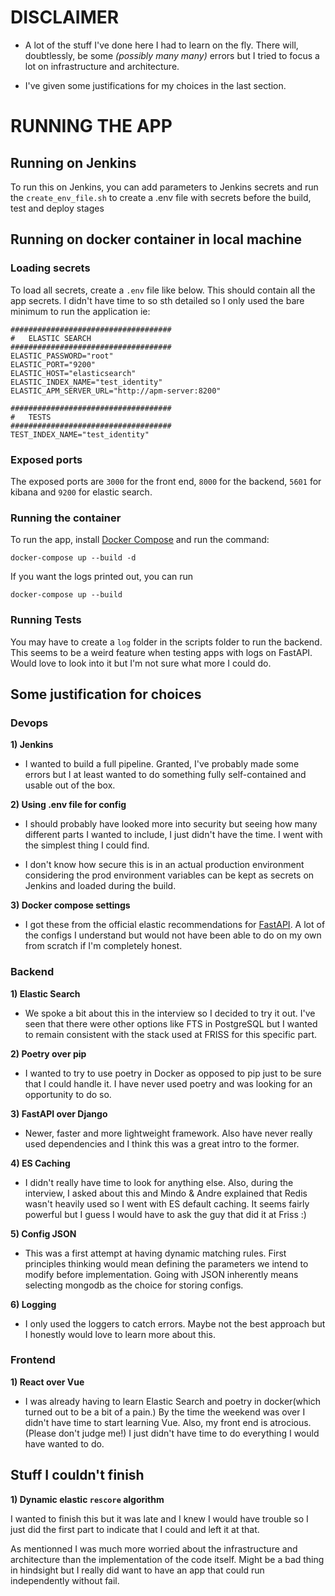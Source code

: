 # DISCLAIMER
- A lot of the stuff I've done here I had to learn on the fly. There will, doubtlessly, be some *(possibly many many)* errors but I tried to focus a lot on infrastructure and architecture.

- I've given some justifications for my choices in the last section.

# RUNNING THE APP 

## Running on Jenkins

To run this on Jenkins, you can add parameters to Jenkins secrets and run the `create_env_file.sh` to create a .env file with secrets before the build, test and deploy stages

## Running on docker container in local machine

### Loading secrets
To load all secrets, create a `.env` file like below. This should contain all the app secrets. I didn't have time to so sth detailed so I only used the bare minimum to run the application ie:

```
####################################
#   ELASTIC SEARCH
####################################
ELASTIC_PASSWORD="root"
ELASTIC_PORT="9200"
ELASTIC_HOST="elasticsearch"
ELASTIC_INDEX_NAME="test_identity"
ELASTIC_APM_SERVER_URL="http://apm-server:8200"

####################################
#   TESTS
####################################
TEST_INDEX_NAME="test_identity"
```

### Exposed ports
The exposed ports are `3000` for the front end, `8000` for the backend, `5601` for kibana and `9200` for elastic search.


### Running the container
To run the app, install [Docker Compose](https://docs.docker.com/compose/install/) and run the command:
```
docker-compose up --build -d
```

If you want the logs printed out, you can run
```
docker-compose up --build
```

### Running Tests
You may have to create a `log` folder in the scripts folder to run the backend. This seems to be a weird feature when testing apps with logs on FastAPI. Would love to look into it but I'm not sure what more I could do.

## Some justification for choices

### Devops
 **1) Jenkins**
 - I wanted to build a full pipeline. Granted, I've probably made some errors but I at least wanted to do something fully self-contained and usable out of the box.

**2) Using .env file for config**
- I should probably have looked more into security but seeing how many different parts I wanted to include, I just didn't have the time. I went with the simplest thing I could find.

- I don't know how secure this is in an actual production environment considering the prod environment variables can be kept as secrets on Jenkins and loaded during the build.

**3) Docker compose settings**
- I got these from the official elastic recommendations for [FastAPI](https://github.com/elastic/elasticsearch-py/tree/main/examples/fastapi-apm). A lot of the configs I understand but would not have been able to do on my own from scratch if I'm completely honest.

### Backend

 **1) Elastic Search**
 - We spoke a bit about this in the interview so I decided to try it out. I've seen that there were other options like FTS in PostgreSQL but I wanted to remain consistent with the stack used at FRISS for this specific part.

 **2) Poetry over pip**
 - I wanted to try to use poetry in Docker as opposed to pip just to be sure that I could handle it. I have never used poetry and was looking for an opportunity to do so.

**3) FastAPI over Django**
- Newer, faster and more lightweight framework. Also have never really used dependencies and I think this was a great intro to the former.

**4) ES Caching**
- I didn't really have time to look for anything else. Also, during the interview, I asked about this and Mindo & Andre explained that Redis wasn't heavily used so I went with ES default caching. It seems fairly powerful but I guess I would have to ask the guy that did it at Friss :) 

**5) Config JSON**
- This was a first attempt at having dynamic matching rules. First principles thinking would mean defining the parameters we intend to modify before implementation. Going with JSON inherently means selecting mongodb as the choice for storing configs.

**6) Logging**
- I only used the loggers to catch errors. Maybe not the best approach but I honestly would love to learn more about this.

### Frontend
 **1) React over Vue**
 - I was already having to learn Elastic Search and poetry in docker(which turned out to be a bit of a pain.) By the time the weekend was over I didn't have time to start learning Vue. Also, my front end is atrocious. (Please don't judge me!) I just didn't have time to do everything I would have wanted to do.


## Stuff I couldn't finish

**1) Dynamic elastic `rescore` algorithm**

I wanted to finish this but it was late and I knew I would have trouble so I just did the first part to indicate that I could and left it at that.

As mentionned I was much more worried about the infrastructure and architecture than the implementation of the code itself. Might be a bad thing in hindsight but I really did want to have an app that could run independently without fail.
